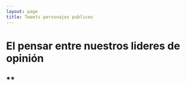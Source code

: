 ```yaml
---
layout: page
title: Tweets personajes publicos
---
```



# **El pensar entre nuestros lideres de opinión**

## **

